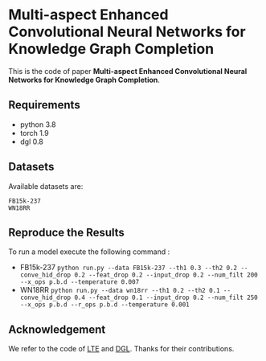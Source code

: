 # Multi-aspect Enhanced Convolutional Neural Networks for Knowledge Graph Completion

This is the code of paper 
**Multi-aspect Enhanced Convolutional Neural Networks for Knowledge Graph Completion**. 

## Requirements
- python 3.8
- torch 1.9
- dgl 0.8

## Datasets
Available datasets are:
    
    FB15k-237
    WN18RR


## Reproduce the Results
To run a model execute the following command :
- FB15k-237
```python run.py --data FB15k-237 --th1 0.3 --th2 0.2 --conve_hid_drop 0.2 --feat_drop 0.2 --input_drop 0.2 --num_filt 200 --x_ops p.b.d --temperature 0.007```
- WN18RR
```python run.py --data wn18rr --th1 0.2 --th2 0.1 --conve_hid_drop 0.4 --feat_drop 0.1 --input_drop 0.2 --num_filt 250 --x_ops p.b.d --r_ops p.b.d --temperature 0.001```




## Acknowledgement
We refer to the code of [LTE](https://github.com/MIRALab-USTC/GCN4KGC) and [DGL](https://github.com/dmlc/dgl). Thanks for their contributions.
